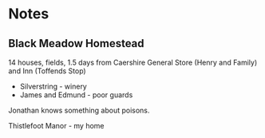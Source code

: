 # Notes

## Black Meadow Homestead

14 houses, fields, 1.5 days from Caershire
General Store (Henry and Family) and Inn (Toffends Stop)


* <someone> Silverstring - winery 
* James and Edmund - poor guards

Jonathan knows something about poisons.

Thistlefoot Manor - my home

